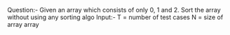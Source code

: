 Question:-
Given an array which consists of only 0, 1 and 2. Sort the array without using any sorting algo
Input:-
  T = number of test cases
      N = size of array
            array